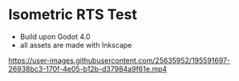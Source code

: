 # Isometric RTS Test
- Build upon Godot 4.0
- all assets are made with Inkscape

https://user-images.githubusercontent.com/25635952/195591697-26938bc3-170f-4e05-b12b-d37984a9f61e.mp4
